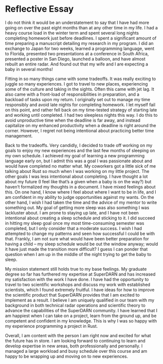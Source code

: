 # Reflective Essay 

I do not think it would be an understatement to say that I have had more going on over the past eight months than at any other time in my life. I had a heavy course load in the winter term and spent several long nights completing homework just before deadlines. I spent a significant amount of time preparing a manuscript detailing my research in my program. I did an exchange to Japan for two weeks, learned a programming language, went to Florida, presented two presentations at a conference in South Africa, presented a poster in San Diego, launched a balloon, and have almost rebuilt an entire radar. And found out that my wife and I are expecting a baby in several months! 

Fitting in so many things came with some tradeoffs. It was really exciting to juggle so many experiences. I got to travel to new places, experiencing some of the culture and taking in the sights. Often this came with jet lag. It also came with a front-load of responsibilities in preparation, and a backload of tasks upon my return. I originally set out to manage my time responsibly and avoid late nights for completing homework. I let myself fail on this point, and rather fell back on my time-tested strategy of starting late and working until completed. I had two sleepless nights this way. I do this to avoid unproductive time when the deadline is far away, and instead capitalize on my enhanced productivity when a deadline is right around the corner. However, I regret not being intentional about practicing better time management.  

Back to the tradeoffs. Very candidly, I decided to trade off working on my goals to enjoy my new experiences and the last few months of sleeping on my own schedule. I achieved my goal of learning a new programming language early on, but I admit this was a goal I was passionate about and would have completed no matter what. My coworkers got a little sick of me talking about Rust so much when I was working on my little project. The other goals I was less intentional about completing. I have thought a lot about my future (I feel like that’s a given when a baby is on the way?) but haven’t formalized my thoughts in a document. I have mixed feelings about this. On one hand, I know where I feel about where I want to be in life, and I am confident in my ability to judge opportunities against my wants. On the other hand, I wish I had taken the time and the advice of my mentor to write something out. My goal of getting more sleep was also something I was lackluster about. I am prone to staying up late, and I have not been intentional about creating a sleep schedule and sticking to it. I did succeed in hitting my sleep goal once my most time-consuming semester was completed, but I only consider that a moderate success. I wish I had attempted to change my patterns and seen how successful I could be with that. Frankly, I am not sure what would have been better preparation for having a child – my sleep schedule would be out the window anyway; would it have just made the transition more difficult? I guess I can ponder that question when I am up in the middle of the night trying to get the baby to sleep. 

My mission statement still holds true to my base feelings. My graduate degree so far has furthered my expertise at SuperDARN and has increased my satisfaction with the work I have done. I have had the opportunity to travel to two scientific workshops and discuss my work with established scientists, which I found extremely fruitful. I have ideas for how to improve the scientific product that SuperDARN provides that I am excited to implement as a result. I believe I am uniquely qualified in our team with my background in both technical radar operations and scientific theory to advance the capabilities of the SuperDARN community. I have learned that I am happiest when I can take on a project, learn from the ground up, and be competent and confident in my knowledge. This is why I was so happy with my experience programming a project in Rust.  

Overall, I am content with the person I am right now and excited for what the future has in store. I am looking forward to continuing to learn and develop expertise in new areas, both professionally and personally. I managed a large workload and busy schedule over this course and am happy to be wrapping up and moving on to new experiences. 
